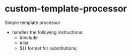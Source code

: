 # custom-template-processor


Simple template processor
 - handles the following instructions:
   - #include
   - #list
   - ${} format for substitutions;
